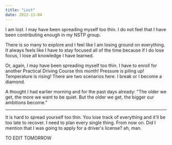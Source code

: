 ```yaml
---
title: "Lost"
date: 2022-11-04
---
```


I am lost. I may have been spreading myself too thin. I do not feel that I have been contributing enough in my NSTP group.

There is so many to explore and I feel like I am losing ground on everything. It always feels like I have to stay focused all of the time because if I do lose focus, I lose all knowledge I have learned.

Or, again, I may have been spreading myself too thin. I have to enroll for another Practical Driving Course this month! Pressure is piling up! Temperature is rising! There are two scenarios here. I break or I become a diamond. 

A thought I had earlier morning and for the past days already:
"The older we get, the more we want to be quiet. But the older we get, the bigger our ambitions become."

-------------

It is hard to spread yourself too thin. You lose track of everything and it'll be too late to recover. I need to plan every single thing. From now on. Did I mention that I was going to apply for a driver's license? ah, man.

TO EDIT TOMORROW